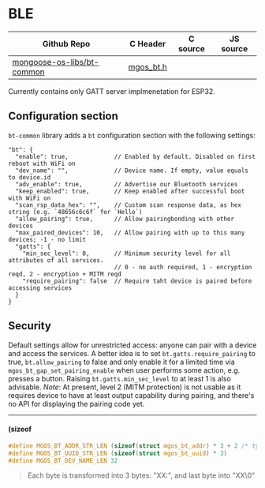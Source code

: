 # BLE
| Github Repo | C Header | C source  | JS source |
| ----------- | -------- | --------  | ----------------- |
| [mongoose-os-libs/bt-common](https://github.com/mongoose-os-libs/bt-common) | [mgos_bt.h](https://github.com/mongoose-os-libs/bt-common/tree/master/include/mgos_bt.h) | &nbsp;  | &nbsp;         |



Currently contains only GATT server implmenetation for ESP32.

## Configuration section

`bt-common` library adds a `bt` configuration section with the following
settings:

```
"bt": {
  "enable": true,             // Enabled by default. Disabled on first reboot with WiFi on
  "dev_name": "",             // Device name. If empty, value equals to device.id
  "adv_enable": true,         // Advertise our Bluetooth services
  "keep_enabled": true,       // Keep enabled after successful boot with WiFi on
  "scan_rsp_data_hex": "",    // Custom scan response data, as hex string (e.g. `48656c6c6f` for `Hello`)
  "allow_pairing": true,      // Allow pairingbonding with other devices
  "max_paired_devices": 10,   // Allow pairing with up to this many devices; -1 - no limit
  "gatts": {
    "min_sec_level": 0,       // Minimum security level for all attributes of all services.
                              // 0 - no auth required, 1 - encryption reqd, 2 - encryption + MITM reqd
    "require_pairing": false  // Require taht device is paired before accessing services
  }
}
```

## Security

Default settings allow for unrestricted access: anyone can pair with a device and access the services.
A better idea is to set `bt.gatts.require_pairing` to true, `bt.allow_pairing` to false and only enable it for a limited time via `mgos_bt_gap_set_pairing_enable` when user performs some action, e.g. presses a button.
Raising `bt.gatts.min_sec_level` to at least 1 is also advisable.
_Note_: At present, level 2 (MITM protection) is not usable as it requires device to have at least output capability during pairing, and there's no API for displaying the pairing code yet.


 ----- 
#### (sizeof

```c
#define MGOS_BT_ADDR_STR_LEN (sizeof(struct mgos_bt_addr) * 3 + 2 /* type */)
#define MGOS_BT_UUID_STR_LEN (sizeof(struct mgos_bt_uuid) * 3)
#define MGOS_BT_DEV_NAME_LEN 32
```
>  Each byte is transformed into 3 bytes: "XX:", and last byte into "XX\0" 
